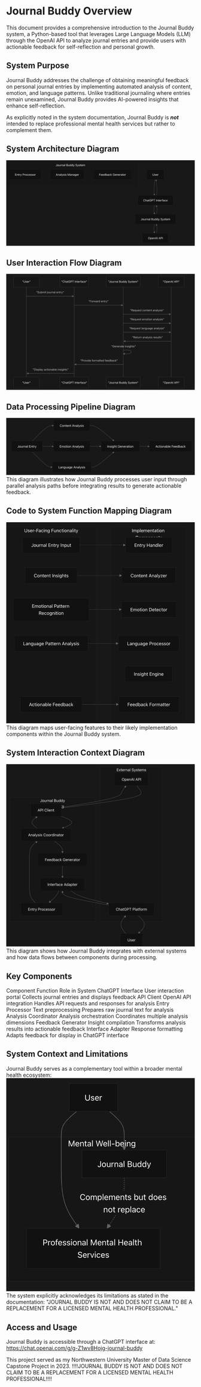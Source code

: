 # Journal Buddy Overview
This document provides a comprehensive introduction to the Journal Buddy system, a Python-based tool that leverages Large Language Models (LLM) through the OpenAI API to analyze journal entries and provide users with actionable feedback for self-reflection and personal growth.

## System Purpose
Journal Buddy addresses the challenge of obtaining meaningful feedback on personal journal entries by implementing automated analysis of content, emotion, and language patterns. Unlike traditional journaling where entries remain unexamined, Journal Buddy provides AI-powered insights that enhance self-reflection.

As explicitly noted in the system documentation, Journal Buddy is ***not*** intended to replace professional mental health services but rather to complement them.

## System Architecture Diagram
![image](SAD.png)

## User Interaction Flow Diagram
![image](UIFD.png)

## Data Processing Pipeline Diagram
![image](DPPD.png)
This diagram illustrates how Journal Buddy processes user input through parallel analysis paths before integrating results to generate actionable feedback.

## Code to System Function Mapping Diagram
![image](CSFMD.png)
This diagram maps user-facing features to their likely implementation components within the Journal Buddy system.

## System Interaction Context Diagram
![image](SICD.png)
This diagram shows how Journal Buddy integrates with external systems and how data flows between components during processing.

## Key Components
Component	            Function	                    Role in System
ChatGPT Interface	    User interaction portal	      Collects journal entries and displays feedback
API Client	          OpenAI API integration	      Handles API requests and responses for analysis
Entry Processor	      Text preprocessing	          Prepares raw journal text for analysis
Analysis Coordinator	Analysis orchestration	      Coordinates multiple analysis dimensions
Feedback Generator	  Insight compilation	          Transforms analysis results into actionable feedback
Interface Adapter	    Response formatting	          Adapts feedback for display in ChatGPT interface

## System Context and Limitations
Journal Buddy serves as a complementary tool within a broader mental health ecosystem:
![image](SCL.png)
The system explicitly acknowledges its limitations as stated in the documentation: "JOURNAL BUDDY IS NOT AND DOES NOT CLAIM TO BE A REPLACEMENT FOR A LICENSED MENTAL HEALTH PROFESSIONAL."

## Access and Usage
Journal Buddy is accessible through a ChatGPT interface at: https://chat.openai.com/g/g-Z1wv8Hojg-journal-buddy

This project served as my Northwestern University Master of Data Science Capstone Project in 2023.
!!!!JOURNAL BUDDY IS NOT AND DOES NOT CLAIM TO BE A REPLACEMENT FOR A LICENSED MENTAL HEALTH PROFESSIONAL!!!!
